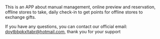 


This is an APP about manual management, online preview and reservation, offline stores to take, daily check-in to get points for offline stores to exchange gifts.

If you have any questions, you can contact our official email: doytbbpkxltabr@hotmail.com, thank you for your support
